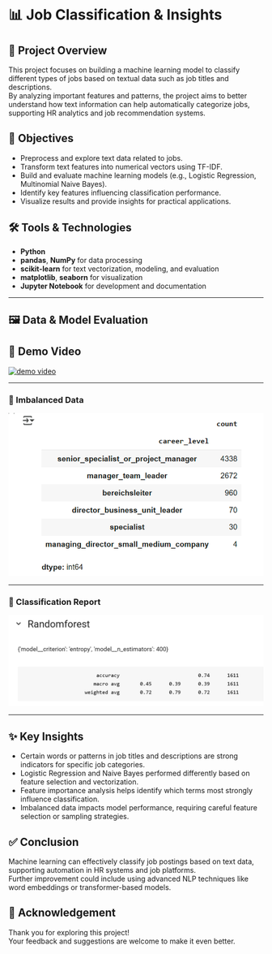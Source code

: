 # 📊 Job Classification & Insights

## 📌 Project Overview
This project focuses on building a machine learning model to classify different types of jobs based on textual data such as job titles and descriptions.  
By analyzing important features and patterns, the project aims to better understand how text information can help automatically categorize jobs, supporting HR analytics and job recommendation systems.

## 🎯 Objectives
- Preprocess and explore text data related to jobs.
- Transform text features into numerical vectors using TF-IDF.
- Build and evaluate machine learning models (e.g., Logistic Regression, Multinomial Naive Bayes).
- Identify key features influencing classification performance.
- Visualize results and provide insights for practical applications.

## 🛠️ Tools & Technologies
- **Python**  
- **pandas**, **NumPy** for data processing  
- **scikit-learn** for text vectorization, modeling, and evaluation  
- **matplotlib**, **seaborn** for visualization  
- **Jupyter Notebook** for development and documentation

---

## 🖼️ Data & Model Evaluation

## 🎥 Demo Video
[![demo video](https://github.com/user-attachments/assets/3fcf5860-ff44-49f7-8c2e-64b63bb380e7)](https://github.com/user-attachments/assets/e74244e0-7770-4c88-98b1-e85f6ec71759)

---

### 📌 Imbalanced Data

![Imbalanced Data](https://github.com/Phat-ops/job_level_NLP/blob/main/Screenshot%202025-07-16%20085222.png?raw=true)


---


### 📝 Classification Report

![Classification Report](https://github.com/Phat-ops/job_level_NLP/blob/main/Screenshot%202025-07-16%20090547.png?raw=true)

---


## ✨ Key Insights
- Certain words or patterns in job titles and descriptions are strong indicators for specific job categories.
- Logistic Regression and Naive Bayes performed differently based on feature selection and vectorization.
- Feature importance analysis helps identify which terms most strongly influence classification.
- Imbalanced data impacts model performance, requiring careful feature selection or sampling strategies.

## ✅ Conclusion
Machine learning can effectively classify job postings based on text data, supporting automation in HR systems and job platforms.  
Further improvement could include using advanced NLP techniques like word embeddings or transformer-based models.

## 🙏 Acknowledgement
Thank you for exploring this project!  
Your feedback and suggestions are welcome to make it even better.
